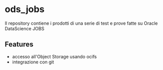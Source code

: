 # ods_jobs
Il repository contiene i prodotti di una serie di test e prove fatte su Oracle DataScience JOBS

## Features
* accesso all'Object Storage usando ocifs
* integrazione con git

